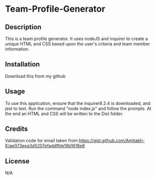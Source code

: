 # Team-Profile-Generator

## Description
This is a team profile generator. It uses nodeJS and inquirer to create a unique HTML and CSS based upon the user's criteria and team member information.
## Installation
Download this from my github

## Usage
To use this application, ensure that the inquirer8.2.4 is downloaded, and jest to test. Run the command "node index.js"  and follow the prompts. At the end an HTML and CSS will be written to the Dist folder.



## Credits
Validation code for email taken from
https://gist.github.com/Amitabh-K/ae073eea3d5207efaddffde19b1618e8

## License
N/A

